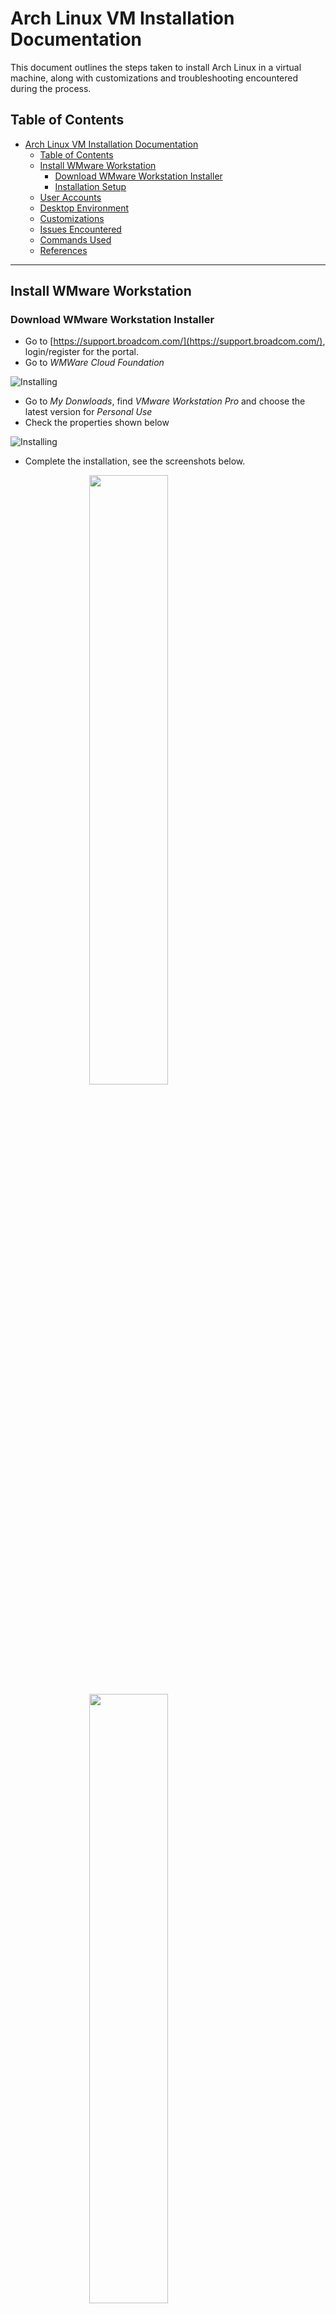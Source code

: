 # Arch Linux VM Installation Documentation

This document outlines the steps taken to install Arch Linux in a virtual machine, along with customizations and troubleshooting encountered during the process.

## Table of Contents
- [Arch Linux VM Installation Documentation](#arch-linux-vm-installation-documentation)
  - [Table of Contents](#table-of-contents)
  - [Install WMware Workstation](#install-wmware-workstation)
    - [Download WMware Workstation Installer](#download-wmware-workstation-installer)
    - [Installation Setup](#installation-setup)
  - [User Accounts](#user-accounts)
  - [Desktop Environment](#desktop-environment)
  - [Customizations](#customizations)
  - [Issues Encountered](#issues-encountered)
  - [Commands Used](#commands-used)
  - [References](#references)

---
## Install WMware Workstation
### Download WMware Workstation Installer
- Go to [https://support.broadcom.com/](https://support.broadcom.com/), login/register for the portal. 
- Go to *WMWare Cloud Foundation* 
  
![Installing](./resources/img/WMware%20Foundation.png)
- Go to *My Donwloads*, find *VMware Workstation Pro* and choose the latest version for *Personal Use*
- Check the properties shown below

![Installing](./resources/img/SHA2.png)
- Complete the installation, see the screenshots below.

<img src="./resources/img/1.png" width="50%"  style="display:block;margin: auto;" />
<img src="./resources/img/2.png" width="50%" style="display:block;margin: auto;" />
<img src="./resources/img/3.png" width="50%" style="display:block;margin: auto;" />
<img src="./resources/img/4.png" width="50%" style="display:block;margin: auto;" />
<img src="./resources/img/5.png" width="50%" style="display:block;margin: auto;" />
<img src="./resources/img/6.png" width="50%" style="display:block;margin: auto;" />
<img src="./resources/img/7.png" width="50%" style="display:block;margin: auto;" />
<img src="./resources/img/8.png" width="50%" style="display:block;margin: auto;" />


### Installation Setup

1. **Download Arch Linux ISO**  
Download the latest Arch Linux ISO from [archlinux.org](https://archlinux.org/download/). This installation uses archlinux.doridian.net.
  ![arch-linux](./resources/img/arch-linux.png)  
   
2. **Set Up VM**  
Use VMware to create a VM. Allocate at least 4GB of RAM and 20GB of disk space. See the steps below.
<img src="./resources/img/1.1.png" width="75%"  style="display:block;margin: auto;" />
<img src="./resources/img/1.2.png" width="50%" style="display:block;margin: auto;" />
<img src="./resources/img/1.3.png" width="50%" style="display:block;margin: auto;" />
<img src="./resources/img/1.4.png" width="50%" style="display:block;margin: auto;" />
<img src="./resources/img/1.6.png" width="50%" style="display:block;margin: auto;" />
<img src="./resources/img/1.5.png" width="50%" style="display:block;margin: auto;" />
<img src="./resources/img/1.7.png" width="50%" style="display:block;margin: auto;" />
<img src="./resources/img/1.8.png" width="50%" style="display:block;margin: auto;" />

3. **Boot into Arch ISO**  
Boot the VM using the downloaded ISO.
<img src="./resources/img/2.1.png" width="75%" style="display:block;margin: auto;" />
<img src="./resources/img/2.2.png" width="75%" style="display:block;margin: auto;" />
<img src="./resources/img/2.3.png" width="75%" style="display:block;margin: auto;" />

4. **Partition the Disk**  
Use `fdisk` or `cfdisk` to create partitions:
- `/dev/sda1` - 1G - for /boot
- `/dev/sda2` - 5G - for root
- `/dev/sda3` - 1G - for swap

First, run the below command to find out the device identifier:
```bash
  fdisk -l
```

<img src="./resources/img/3.1.png" width="75%" style="display:block;margin: auto;" />

Then, with the device identifier, run the below command to start partitioning your disk. Make sure to change `/dev/sda` as per your system.
```bash
  cfdisk /dev/sda
```
<img src="./resources/img/3.2.png" width="75%" style="display:block;margin: auto;" />

Select `label type = dos` in the next prompt.

Select the free space and choose option NEW from the bottom. 

<img src="./resources/img/3.3.png" width="75%" style="display:block;margin: auto;" />

Run the below command to check before you proceed to see in three partitions are listed.

```bash
  fdisk -l
```
<img src="./resources/img/3.4.png" width="75%" style="display:block;margin: auto;" />

Run the following commands in sequence to format and create an ext4 file system in the newly created partition above. Make sure you change the /dev/sda1 and /dev/sda2 as per your need.
```bash
  mkfs.fat -F32 /dev/sda1
  mkfs.ext4 /dev/sda2
  mount /dev/sda2 /mnt
  mkdir /mnt/boot
  mount /dev/sda1 /mnt/boot
```

After completion, mount the system and create the necessary directories.

```bash
  mount /dev/sda2 /mnt
  mkdir /mnt/boot /mnt/var /mnt/home
  mount /dev/sda1 /mnt/boot
```
<img src="./resources/img/3.5.png" width="75%" style="display:block;margin: auto;" />

5. **Install Essential Packages**  
Install base packages:
  ```bash
  pacman -Syy
  pacstrap /mnt base base-devel linux linux-firmware nano dhcpcd net-tools grub
   ```
6. **Configure the System**  
Generate fstab and configure hostname, timezone, and locale:
  ```bash
  genfstab -U /mnt >> /mnt/etcfstab
  arch-chroot /mnt
  ln -sf /usr/share/zoneinfoRegion/Chicago /etc/localtime
  hwclock --systohc
  echo "en_US.UTF-8 UTF-8" > etc/    locale.gen
  locale-gen
  echo "nuraiym" > /etchostname
   ```

  The next step is to set up the root user password, create an admin user, and add the user to the sudoers file.

  Follow the below commands in sequence. Make sure to change the user name from debugpoint to something else as per your need.
  ```bash
  passwd root
  useradd -m -g users -G wheel -s /bin/bash nuraiym
  passwd nuraiym
   ```

  Open the sudoers file and add the below lines.

  ```bash
  nano /etc/sudoers
   ```

  Add below lines. As you already created the root user, the entry should be there.
  ```bash
  root ALL=(ALL) ALL
  nuraiym ALL=(ALL) ALL
   ```
7. **Install Bootloader**  
Install grub, setup the initial ramdisk environment, unmount the system using the below commands in sequence.
  ```bash
  grub-install /dev/sda
  grub-mkconfig -o /boot/grub/grub.cfg
  mkinitcpio -p linux
   ```
  Then reboot the system.
  ```bash
  umount /mnt/boot
  umount /mnt
  reboot
   ```


8. **Install LXQt Desktop**   
After reboot, choose Arch Linux from grub. In the Arch Linux prompt, start running the following commands in sequence. These commands install the Xorg server, display manager, LXQt desktop components, controller packages, and additional applications.

  For all the commands, use the default, i.e. press enter when asked.

- Install Xorg
```bash
sudo pacman -S --needed xorg
```
- Install display manager, lxqt desktop. Approx install size is 100 MB.
```bash
sudo pacman -S --needed lxqt xdg-utils ttf-freefont sddm
```
- Install additional components (approx 80 MB)
```bash
sudo pacman -S --needed libpulse libstatgrab libsysstat lm_sensors network-manager-applet oxygen-icons pavucontrol-qt
```
- Install applications
```bash
sudo pacman -S --needed firefox vlc filezilla leafpad xscreensaver archlinux-wallpaper
```
- Now it’s time to enable the display manager and network manager as a service. So that, the next time you log on, they can run automatically by systemd.
```bash
systemctl enable sddm
systemctl enable NetworkManager
```
- Reboot the system using the reboot command.
```bash
reboot
```

You should see a nice login prompt on the LXQt desktop if all goes well.

And you can now log in using the user id and password which you just created. A Nice and superfast LXQt desktop will greet you after a successful login.

<img src="./resources/img/3.6.png" style="display:block;margin: auto;" />



**Note:** If some of the commands are not working, you may need to put sudo before running it.


## User Accounts
1. Create User Accounts
Add user accounts for yourself, justin, and codi:
   ```bash 
   useradd -m -G wheel -s /bin/bash <your-username>
   useradd -m -G wheel -s /bin/  bash  justin
   useradd -m -G wheel -s /bin/  bash  codi
   ```
2. Set Passwords
Assign passwords to users and enforce a password change on the first login:
   ```bash 
  passwd <your-username>
  passwd justin
  passwd codi
  chage -d 0 justin
  chage -d 0 codi
   ```
3. Configure sudo
Edit the sudoers file to grant sudo permissions:
  ```bash 
  visudo
  ```
Uncomment:
  ```bash 
  %wheel ALL=(ALL:ALL) ALL
  ```

## Desktop Environment
1. Install a Desktop Environment
Install LXQt or another lightweight desktop environment:
  ```bash 
  pacman -S xorg lxqt
  ```
2. Enable the Display Manager
Enable LightDM as the display manager:
  ```bash 
  pacman -S lightdm lightdm-gtk-greeter
systemctl enable lightdm
  ```
3. **Reboot**
  Reboot the system to verify the installation:
  ```bash 
  reboot
  ```

## Customizations
1. **Install a Different Shell**
Install and configure zsh:
  ```bash 
  pacman -S zsh
  chsh -s /bin/zsh <your-username>
  ```
2. Enable Terminal Colors
Enable color coding in the terminal by editing .zshrc or `.bashrc`:
  ```bash 
  alias ls='ls --color=auto'
  ```

3. Set Up Aliases
Add custom aliases to .zshrc or `.bashrc`:
  ```bash 
alias update='sudo pacman -Syu'
alias cls='clear'
alias ..='cd ..'
  ```
4. Install and Configure SSH
Install SSH and start it at boot
  ```bash 
pacman -S openssh
systemctl enable sshd
systemctl start sshd
  ```

## Issues Encountered
1. Partitioning
I initially forgot to create the EFI partition. I resolved this by going back and using fdisk to create a new partition for /dev/sda1 as the EFI boot partition.

2. GRUB Installation Failure
GRUB failed to install because I did not mount the EFI directory. After mounting /boot, I was able to install GRUB successfully.

## Commands Used
Here is a summary of important commands used during the installation process:

- `pacstrap /mnt base linux linux-firmware` - Install essential packages.
- `genfstab -U /mnt >> /mnt/etc/fstab` - Generate the filesystem table.
- `grub-install --target=x86_64-efi --efi-directory=/boot --bootloader-id=GRUB` - Install GRUB bootloader.


## References
- [Arch Linux Installation Wiki](https://wiki.archlinux.org/title/Installation_guide)
- [Arch User Repository (AUR)](https://aur.archlinux.org/)
- [ZSH Documentation](https://zsh.sourceforge.io/Doc/Release/)
